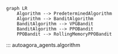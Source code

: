 
``` mermaid
graph LR
    Algorithm --> PredeterminedAlgorithm
    Algorithm --> BanditAlgorithm
    BanditAlgorithm --> VPGBandit
    BanditAlgorithm --> PPOBandit
    PPOBandit --> RollingMemoryPPOBandit

``` 
::: autoagora_agents.algorithm